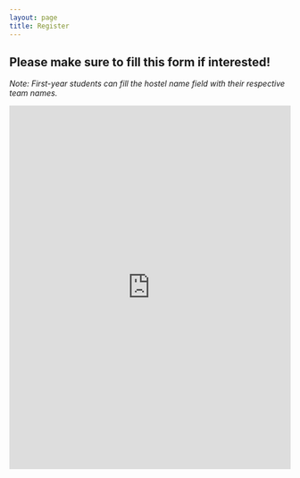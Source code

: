 ```yaml
---
layout: page
title: Register
---
```


## Please make sure to fill this form if interested! 
*Note: First-year students can fill the hostel name field with their respective team names.*

<iframe src="https://docs.google.com/forms/d/e/1FAIpQLScR9cGASo24mLFL8WFFzYL-5ckgbYoOk6wwlJSTRAMehNUSdg/viewform?embedded=true" width="100%" height="650" frameborder="0" marginheight="0" marginwidth="0">Loading…</iframe>